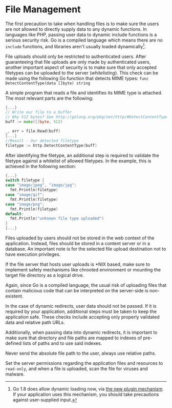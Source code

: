 File Management
===============

The first precaution to take when handling files is to make sure the users are
not allowed to directly supply data to any dynamic functions. In languages like
PHP, passing user data to dynamic include functions is a serious security risk.
Go is a compiled language which means there are no `include` functions,
and libraries aren't usually loaded dynamically[^1].

File uploads should only be restricted to authenticated users.
After guaranteeing that file uploads are only made by authenticated users,
another important aspect of security is to make sure that only accepted filetypes
can be uploaded to the server (_whitelisting_).
This check can be made using the following Go function that detects MIME types:
`func DetectContentType(data []byte) string`

A simple program that reads a file and identifies its MIME type is attached.
The most relevant parts are the following:

```go
{...}
// Write our file to a buffer
// Why 512 bytes? See http://golang.org/pkg/net/http/#DetectContentType
buff := make([]byte, 512)

_, err = file.Read(buff)
{...}
//Result - Our detected filetype
filetype := http.DetectContentType(buff)
```

After identifying the filetype, an additional step is required to validate the
filetype against a whitelist of allowed filetypes. In the example, this is
achieved in the following section:

```go
{...}
switch filetype {
case "image/jpeg", "image/jpg":
  fmt.Println(filetype)
case "image/gif":
  fmt.Println(filetype)
case "image/png":
  fmt.Println(filetype)
default:
  fmt.Println("unknown file type uploaded")
}
{...}
```

Files uploaded by users should not be stored in the web context of the
application. Instead, files should be stored in a content server or in a
database. An important note is for the selected file upload destination not to
have execution privileges.

If the file server that hosts user uploads is \*NIX based, make sure to
implement safety mechanisms like chrooted environment or mounting the target
file directory as a logical drive.

Again, since Go is a compiled language, the usual risk of uploading files that
contain malicious code that can be interpreted on the server-side is
non-existent.

In the case of dynamic redirects, user data should not be passed. If it is
required by your application, additional steps must be taken to keep the
application safe. These checks include accepting only properly validated data
and relative path URLs.

Additionally, when passing data into dynamic redirects, it is important to make
sure that directory and file paths are mapped to indexes of pre-defined lists
of paths and to use said indexes.

Never send the absolute file path to the user, always use relative paths.

Set the server permissions regarding the application files and resources to
`read-only`, and when a file is uploaded, scan the file for viruses and malware.

[^1]:  Go 1.8 does allow dynamic loading now, via [the new plugin mechanism]( https://golang.org/pkg/plugin/).
       If your application uses this mechanism, you should take precautions
       against user-supplied input.
